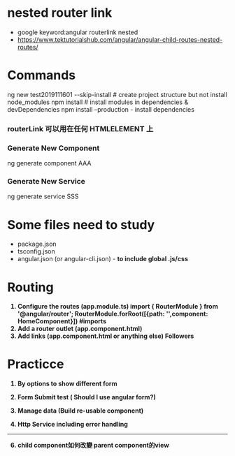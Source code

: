 # nested router link
* google keyword:angular routerlink nested
* https://www.tektutorialshub.com/angular/angular-child-routes-nested-routes/

# Commands
ng new test2019111601 --skip-install # create project structure but not install node_modules
npm install  # install modules in dependencies & devDependencies
npm install –production  - install dependencies

### routerLink 可以用在任何 HTMLELEMENT 上

### Generate New Component
ng generate component AAA
### Generate New Service
ng generate service SSS

# Some files need to study
* package.json
* tsconfig.json
* angular.json (or angular-cli.json) - <b>to include global .js/css <b>

# Routing
1. Configure the routes (app.module.ts)
    import { RouterModule } from '@angular/router';
    RouterModule.forRoot([{path: '',component: HomeComponent}]) #imports
2. Add a router outlet (app.component.html)
    <router-outlet></router-outlet>
3. Add links (app.component.html or anything else) 
    <a class="nav-link" routerLink="/followers">Followers</a>

# Practicce
1. By options to show different form

2. Form Submit test ( Should I use angular form?)
3. Manage data (Build re-usable component)
4. Http Service including error handling
----------
6. child component如何改變 parent component的view

